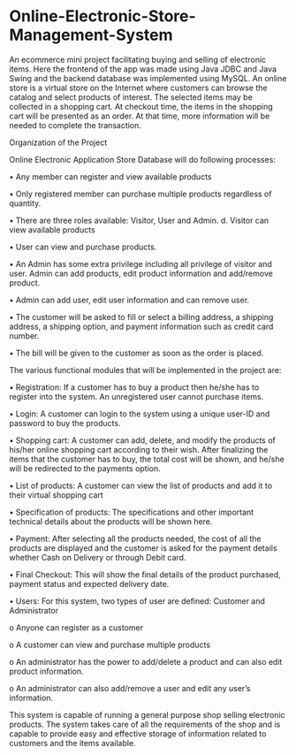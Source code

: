 # Online-Electronic-Store-Management-System
An ecommerce mini project facilitating buying and selling of electronic items. Here the frontend of the app was made using Java JDBC and Java Swing and the backend database was implemented using MySQL.
An online store is a virtual store on the Internet where customers can browse the catalog and
select products of interest. The selected items may be collected in a shopping cart. At
checkout time, the items in the shopping cart will be presented as an order. At that time, more
information will be needed to complete the transaction.

Organization of the Project

Online Electronic Application Store Database will do following processes:

• Any member can register and view available products

• Only registered member can purchase multiple products regardless of quantity.

• There are three roles available: Visitor, User and Admin. d. Visitor can view available
products

• User can view and purchase products.

• An Admin has some extra privilege including all privilege of visitor and user. Admin
can add products, edit product information and add/remove product.

• Admin can add user, edit user information and can remove user.

• The customer will be asked to fill or select a billing address, a shipping address, a
shipping option, and payment information such as credit card number.

• The bill will be given to the customer as soon as the order is placed.

The various functional modules that will be implemented in the project are:

• Registration: If a customer has to buy a product then he/she has to register into the
system. An unregistered user cannot purchase items.

• Login: A customer can login to the system using a unique user-ID and password to buy
the products.

• Shopping cart: A customer can add, delete, and modify the products of his/her online
shopping cart according to their wish. After finalizing the items that the customer has to
buy, the total cost will be shown, and he/she will be redirected to the payments option.

• List of products: A customer can view the list of products and add it to their virtual
shopping cart

• Specification of products: The specifications and other important technical details about
the products will be shown here.

• Payment: After selecting all the products needed, the cost of all the products are
displayed and the customer is asked for the payment details whether Cash on Delivery
or through Debit card.

• Final Checkout: This will show the final details of the product purchased, payment
status and expected delivery date.

• Users: For this system, two types of user are defined: Customer and Administrator

o Anyone can register as a customer

o A customer can view and purchase multiple products

o An administrator has the power to add/delete a product and can also edit product
information.

o An administrator can also add/remove a user and edit any user’s information.

This system is capable of running a general purpose shop selling electronic products. The system takes care of all the requirements of the shop
and is capable to provide easy and effective storage of information related to customers and the items
available.
